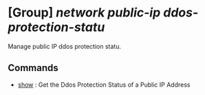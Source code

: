 # [Group] _network public-ip ddos-protection-statu_

Manage public IP ddos protection statu.

## Commands

- [show](/Commands/network/public-ip/ddos-protection-statu/_show.md)
: Get the Ddos Protection Status of a Public IP Address
